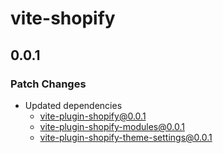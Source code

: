 # vite-shopify

## 0.0.1

### Patch Changes

- Updated dependencies
  - vite-plugin-shopify@0.0.1
  - vite-plugin-shopify-modules@0.0.1
  - vite-plugin-shopify-theme-settings@0.0.1
